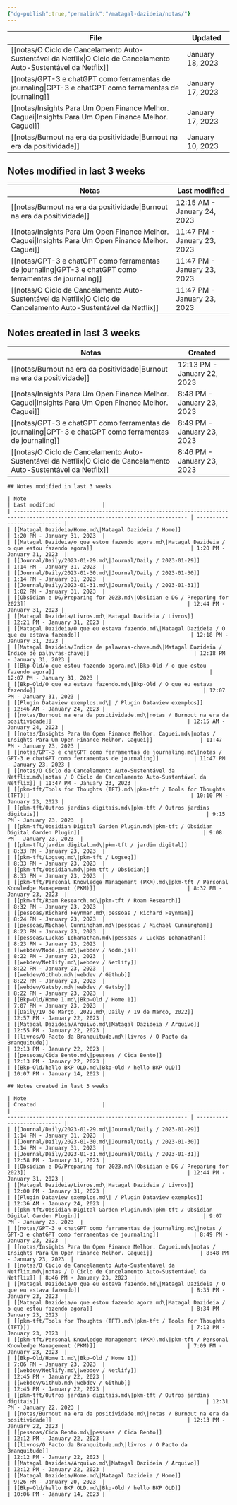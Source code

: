 ```yaml
---
{"dg-publish":true,"permalink":"/matagal-dazideia/notas/"}
---
```



| File                                                                                                                  | Updated          |
| --------------------------------------------------------------------------------------------------------------------- | ---------------- |
| [[notas/O Ciclo de Cancelamento Auto-Sustentável da Netflix\|O Ciclo de Cancelamento Auto-Sustentável da Netflix]] | January 18, 2023 |
| [[notas/GPT-3 e chatGPT como ferramentas de journaling\|GPT-3 e chatGPT como ferramentas de journaling]]           | January 17, 2023 |
| [[notas/Insights Para Um Open Finance Melhor. Caguei\|Insights Para Um Open Finance Melhor. Caguei]]               | January 17, 2023 |
| [[notas/Burnout na era da positividade\|Burnout na era da positividade]]                                           | January 10, 2023 |



## Notes modified in last 3 weeks

| Notas                                                                                                                 | Last modified               |
| --------------------------------------------------------------------------------------------------------------------- | --------------------------- |
| [[notas/Burnout na era da positividade\|Burnout na era da positividade]]                                           | 12:15 AM - January 24, 2023 |
| [[notas/Insights Para Um Open Finance Melhor. Caguei\|Insights Para Um Open Finance Melhor. Caguei]]               | 11:47 PM - January 23, 2023 |
| [[notas/GPT-3 e chatGPT como ferramentas de journaling\|GPT-3 e chatGPT como ferramentas de journaling]]           | 11:47 PM - January 23, 2023 |
| [[notas/O Ciclo de Cancelamento Auto-Sustentável da Netflix\|O Ciclo de Cancelamento Auto-Sustentável da Netflix]] | 11:47 PM - January 23, 2023 |



## Notes created in last 3 weeks

| Notas                                                                                                                 | Created                     |
| --------------------------------------------------------------------------------------------------------------------- | --------------------------- |
| [[notas/Burnout na era da positividade\|Burnout na era da positividade]]                                           | 12:13 PM - January 22, 2023 |
| [[notas/Insights Para Um Open Finance Melhor. Caguei\|Insights Para Um Open Finance Melhor. Caguei]]               | 8:48 PM - January 23, 2023  |
| [[notas/GPT-3 e chatGPT como ferramentas de journaling\|GPT-3 e chatGPT como ferramentas de journaling]]           | 8:49 PM - January 23, 2023  |
| [[notas/O Ciclo de Cancelamento Auto-Sustentável da Netflix\|O Ciclo de Cancelamento Auto-Sustentável da Netflix]] | 8:46 PM - January 23, 2023  |







````
## Notes modified in last 3 weeks

| Note                                                                                                                          | Last modified               |
| ----------------------------------------------------------------------------------------------------------------------------- | --------------------------- |
| [[Matagal Dazideia/Home.md\|Matagal Dazideia / Home]]                                                                         | 1:20 PM - January 31, 2023  |
| [[Matagal Dazideia/o que estou fazendo agora.md\|Matagal Dazideia / o que estou fazendo agora]]                               | 1:20 PM - January 31, 2023  |
| [[Journal/Daily/2023-01-29.md\|Journal/Daily / 2023-01-29]]                                                                   | 1:14 PM - January 31, 2023  |
| [[Journal/Daily/2023-01-30.md\|Journal/Daily / 2023-01-30]]                                                                   | 1:14 PM - January 31, 2023  |
| [[Journal/Daily/2023-01-31.md\|Journal/Daily / 2023-01-31]]                                                                   | 1:02 PM - January 31, 2023  |
| [[Obsidian e DG/Preparing for 2023.md\|Obsidian e DG / Preparing for 2023]]                                                   | 12:44 PM - January 31, 2023 |
| [[Matagal Dazideia/Livros.md\|Matagal Dazideia / Livros]]                                                                     | 12:21 PM - January 31, 2023 |
| [[Matagal Dazideia/O que eu estava fazendo.md\|Matagal Dazideia / O que eu estava fazendo]]                                   | 12:18 PM - January 31, 2023 |
| [[Matagal Dazideia/Índice de palavras-chave.md\|Matagal Dazideia / Índice de palavras-chave]]                                 | 12:18 PM - January 31, 2023 |
| [[Bkp-Old/o que estou fazendo agora.md\|Bkp-Old / o que estou fazendo agora]]                                                 | 12:07 PM - January 31, 2023 |
| [[Bkp-Old/O que eu estava fazendo.md\|Bkp-Old / O que eu estava fazendo]]                                                     | 12:07 PM - January 31, 2023 |
| [[Plugin Dataview exemplos.md\| / Plugin Dataview exemplos]]                                                                  | 12:46 AM - January 24, 2023 |
| [[notas/Burnout na era da positividade.md\|notas / Burnout na era da positividade]]                                           | 12:15 AM - January 24, 2023 |
| [[notas/Insights Para Um Open Finance Melhor. Caguei.md\|notas / Insights Para Um Open Finance Melhor. Caguei]]               | 11:47 PM - January 23, 2023 |
| [[notas/GPT-3 e chatGPT como ferramentas de journaling.md\|notas / GPT-3 e chatGPT como ferramentas de journaling]]           | 11:47 PM - January 23, 2023 |
| [[notas/O Ciclo de Cancelamento Auto-Sustentável da Netflix.md\|notas / O Ciclo de Cancelamento Auto-Sustentável da Netflix]] | 11:47 PM - January 23, 2023 |
| [[pkm-tft/Tools for Thoughts (TFT).md\|pkm-tft / Tools for Thoughts (TFT)]]                                                   | 10:10 PM - January 23, 2023 |
| [[pkm-tft/Outros jardins digitais.md\|pkm-tft / Outros jardins digitais]]                                                     | 9:15 PM - January 23, 2023  |
| [[pkm-tft/Obsidian Digital Garden Plugin.md\|pkm-tft / Obsidian Digital Garden Plugin]]                                       | 9:08 PM - January 23, 2023  |
| [[pkm-tft/jardim digital.md\|pkm-tft / jardim digital]]                                                                       | 8:33 PM - January 23, 2023  |
| [[pkm-tft/Logseq.md\|pkm-tft / Logseq]]                                                                                       | 8:33 PM - January 23, 2023  |
| [[pkm-tft/Obsidian.md\|pkm-tft / Obsidian]]                                                                                   | 8:33 PM - January 23, 2023  |
| [[pkm-tft/Personal Knowledge Management (PKM).md\|pkm-tft / Personal Knowledge Management (PKM)]]                             | 8:32 PM - January 23, 2023  |
| [[pkm-tft/Roam Research.md\|pkm-tft / Roam Research]]                                                                         | 8:32 PM - January 23, 2023  |
| [[pessoas/Richard Feynman.md\|pessoas / Richard Feynman]]                                                                     | 8:24 PM - January 23, 2023  |
| [[pessoas/Michael Cunningham.md\|pessoas / Michael Cunningham]]                                                               | 8:23 PM - January 23, 2023  |
| [[pessoas/Luckas Iohanathan.md\|pessoas / Luckas Iohanathan]]                                                                 | 8:23 PM - January 23, 2023  |
| [[webdev/Node.js.md\|webdev / Node.js]]                                                                                       | 8:22 PM - January 23, 2023  |
| [[webdev/Netlify.md\|webdev / Netlify]]                                                                                       | 8:22 PM - January 23, 2023  |
| [[webdev/Github.md\|webdev / Github]]                                                                                         | 8:22 PM - January 23, 2023  |
| [[webdev/Gatsby.md\|webdev / Gatsby]]                                                                                         | 8:22 PM - January 23, 2023  |
| [[Bkp-Old/Home 1.md\|Bkp-Old / Home 1]]                                                                                       | 7:07 PM - January 23, 2023  |
| [[Daily/19 de Março, 2022.md\|Daily / 19 de Março, 2022]]                                                                     | 12:57 PM - January 22, 2023 |
| [[Matagal Dazideia/Arquivo.md\|Matagal Dazideia / Arquivo]]                                                                   | 12:55 PM - January 22, 2023 |
| [[livros/O Pacto da Branquitude.md\|livros / O Pacto da Branquitude]]                                                         | 12:13 PM - January 22, 2023 |
| [[pessoas/Cida Bento.md\|pessoas / Cida Bento]]                                                                               | 12:13 PM - January 22, 2023 |
| [[Bkp-Old/hello BKP OLD.md\|Bkp-Old / hello BKP OLD]]                                                                         | 10:07 PM - January 14, 2023 |

````

````
## Notes created in last 3 weeks

| Note                                                                                                                          | Created                     |
| ----------------------------------------------------------------------------------------------------------------------------- | --------------------------- |
| [[Journal/Daily/2023-01-29.md\|Journal/Daily / 2023-01-29]]                                                                   | 1:14 PM - January 31, 2023  |
| [[Journal/Daily/2023-01-30.md\|Journal/Daily / 2023-01-30]]                                                                   | 1:14 PM - January 31, 2023  |
| [[Journal/Daily/2023-01-31.md\|Journal/Daily / 2023-01-31]]                                                                   | 12:58 PM - January 31, 2023 |
| [[Obsidian e DG/Preparing for 2023.md\|Obsidian e DG / Preparing for 2023]]                                                   | 12:44 PM - January 31, 2023 |
| [[Matagal Dazideia/Livros.md\|Matagal Dazideia / Livros]]                                                                     | 12:00 PM - January 31, 2023 |
| [[Plugin Dataview exemplos.md\| / Plugin Dataview exemplos]]                                                                  | 12:36 AM - January 24, 2023 |
| [[pkm-tft/Obsidian Digital Garden Plugin.md\|pkm-tft / Obsidian Digital Garden Plugin]]                                       | 9:07 PM - January 23, 2023  |
| [[notas/GPT-3 e chatGPT como ferramentas de journaling.md\|notas / GPT-3 e chatGPT como ferramentas de journaling]]           | 8:49 PM - January 23, 2023  |
| [[notas/Insights Para Um Open Finance Melhor. Caguei.md\|notas / Insights Para Um Open Finance Melhor. Caguei]]               | 8:48 PM - January 23, 2023  |
| [[notas/O Ciclo de Cancelamento Auto-Sustentável da Netflix.md\|notas / O Ciclo de Cancelamento Auto-Sustentável da Netflix]] | 8:46 PM - January 23, 2023  |
| [[Matagal Dazideia/O que eu estava fazendo.md\|Matagal Dazideia / O que eu estava fazendo]]                                   | 8:35 PM - January 23, 2023  |
| [[Matagal Dazideia/o que estou fazendo agora.md\|Matagal Dazideia / o que estou fazendo agora]]                               | 8:34 PM - January 23, 2023  |
| [[pkm-tft/Tools for Thoughts (TFT).md\|pkm-tft / Tools for Thoughts (TFT)]]                                                   | 7:12 PM - January 23, 2023  |
| [[pkm-tft/Personal Knowledge Management (PKM).md\|pkm-tft / Personal Knowledge Management (PKM)]]                             | 7:09 PM - January 23, 2023  |
| [[Bkp-Old/Home 1.md\|Bkp-Old / Home 1]]                                                                                       | 7:06 PM - January 23, 2023  |
| [[webdev/Netlify.md\|webdev / Netlify]]                                                                                       | 12:45 PM - January 22, 2023 |
| [[webdev/Github.md\|webdev / Github]]                                                                                         | 12:45 PM - January 22, 2023 |
| [[pkm-tft/Outros jardins digitais.md\|pkm-tft / Outros jardins digitais]]                                                     | 12:31 PM - January 22, 2023 |
| [[notas/Burnout na era da positividade.md\|notas / Burnout na era da positividade]]                                           | 12:13 PM - January 22, 2023 |
| [[pessoas/Cida Bento.md\|pessoas / Cida Bento]]                                                                               | 12:12 PM - January 22, 2023 |
| [[livros/O Pacto da Branquitude.md\|livros / O Pacto da Branquitude]]                                                         | 12:12 PM - January 22, 2023 |
| [[Matagal Dazideia/Arquivo.md\|Matagal Dazideia / Arquivo]]                                                                   | 12:12 PM - January 22, 2023 |
| [[Matagal Dazideia/Home.md\|Matagal Dazideia / Home]]                                                                         | 9:26 PM - January 20, 2023  |
| [[Bkp-Old/hello BKP OLD.md\|Bkp-Old / hello BKP OLD]]                                                                         | 10:06 PM - January 14, 2023 |

````